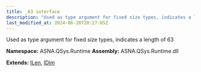 ```yaml
---
title: _63 interface
description: "Used as type argument for fixed size types, indicates a length of 63  "
last_modified_at: 2024-06-26T20:27:05Z
---
```


Used as type argument for fixed size types, indicates a length of 63 

**Namespace:** ASNA.QSys.Runtime
**Assembly:** ASNA.QSys.Runtime.dll

**Extends:** [ILen](/reference/runtime/qsys-runtime/i-len.html), [IDim](/reference/runtime/qsys-runtime/i-dim.html)
<br>
<br>
